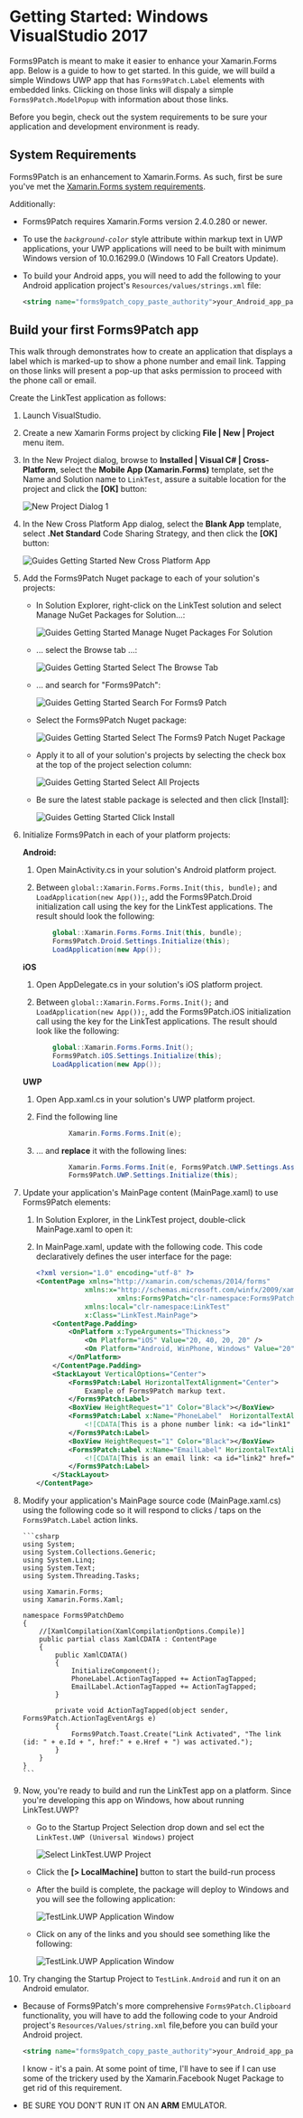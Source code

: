# Getting Started: Windows VisualStudio 2017

Forms9Patch is meant to make it easier to enhance your Xamarin.Forms app. Below is a guide to how to get started.  In this guide, we will build a simple Windows UWP app that has `Forms9Patch.Label` elements with embedded links.  Clicking on those links will dispaly a simple `Forms9Patch.ModelPopup` with information about those links.

Before you begin, check out the system requirements to be sure your application and development environment is ready.

## System Requirements

Forms9Patch is an enhancement to Xamarin.Forms.  As such, first be sure you've met the [Xamarin.Forms system requirements](https://developer.xamarin.com/guides/cross-platform/getting_started/requirements/).

Additionally:

- Forms9Patch requires Xamarin.Forms version 2.4.0.280 or newer. 
- To use the <i>`background-color`</i> style attribute within markup text in UWP applications, your UWP applications will need to be built with minimum Windows version of 10.0.16299.0 (Windows 10 Fall Creators Update).
- To build your Android apps, you will need to add the following to your Android application project's `Resources/values/strings.xml` file:

   ```xml
   <string name="forms9patch_copy_paste_authority">your_Android_app_package_name_here.f9pcopypaste</string>
   ```


## Build your first Forms9Patch app

This walk through demonstrates how to create an application that displays a label which is marked-up to show a phone number and email link.  Tapping on those links will present a pop-up that asks permission to proceed with the phone call or email.

Create the LinkTest application as follows:

 1. Launch VisualStudio.
 2. Create a new Xamarin Forms project by clicking **File | New | Project** menu item.
 3. In the New Project dialog, browse to **Installed | Visual C# | Cross-Platform**, select the **Mobile App (Xamarin.Forms)** template, set the Name and Solution name to `LinkTest`, assure a suitable location for the project and click the **[OK]** button:

    ![New Project Dialog 1](../images/Guides/GettingStartedWindows/NewProjectDialog.png)

 4. In the New Cross Platform App dialog, select the **Blank App** template, select **.Net Standard** Code Sharing Strategy, and then click the **[OK]** button:

    ![Guides Getting Started New Cross Platform App](../images/Guides/GettingStartedWindows/NewCrossPlatformApp.png)

 5. Add the Forms9Patch Nuget package to each of your solution's projects:  

    - In Solution Explorer, right-click on the LinkTest solution and select Manage NuGet Packages for Solution...:

      ![Guides Getting Started Manage Nuget Packages For Solution](../images/Guides/GettingStartedWindows/ManageNugetPackagesForSolution.png)

    - ... select the Browse tab ...:

      ![Guides Getting Started Select The Browse Tab](../images/Guides/GettingStartedWindows/SelectTheBrowseTab.png)

    - ... and search for "Forms9Patch":

      ![Guides Getting Started Search For Forms9 Patch](../images/Guides/GettingStartedWindows/SearchForForms9Patch.png)

    - Select the Forms9Patch Nuget package:

      ![Guides Getting Started Select The Forms9 Patch Nuget Package](../images/Guides/GettingStartedWindows/SelectTheForms9PatchNugetPackage.png)

    - Apply it to all of your solution's projects by selecting the check box at the top of the project selection column:

      ![Guides Getting Started Select All Projects](../images/Guides/GettingStartedWindows/SelectAllProjects.png)

    - Be sure the latest stable package is selected and then click [Install]:

      ![Guides Getting Started Click Install](../images/Guides/GettingStartedWindows/ClickInstall.png)

 6. Initialize Forms9Patch in each of your platform projects:

    **Android:**

    1. Open MainActivity.cs in your solution's Android platform project.
    2. Between ```global::Xamarin.Forms.Forms.Init(this, bundle);``` and ```LoadApplication(new App());```, add the Forms9Patch.Droid initialization call using the key for the LinkTest applications.  The result should look the following:

        ```csharp
            global::Xamarin.Forms.Forms.Init(this, bundle);
            Forms9Patch.Droid.Settings.Initialize(this);
            LoadApplication(new App());
        ```

    **iOS**

    1. Open AppDelegate.cs in your solution's iOS platform project.
    2. Between ```global::Xamarin.Forms.Forms.Init();``` and ```LoadApplication(new App());```, add the Forms9Patch.iOS initialization call using the key for the LinkTest applications.  The result should look like the following:

        ```csharp
            global::Xamarin.Forms.Forms.Init();
            Forms9Patch.iOS.Settings.Initialize(this);
            LoadApplication(new App());
        ```
    **UWP**

    1. Open App.xaml.cs in your solution's UWP platform project.
    2. Find the following line

        ```csharp
                Xamarin.Forms.Forms.Init(e);
        ```

    3. ... and **replace** it with the following lines:

        ```csharp
                Xamarin.Forms.Forms.Init(e, Forms9Patch.UWP.Settings.AssembliesToInclude); 
                Forms9Patch.UWP.Settings.Initialize(this);
        ```

 7. Update your application's MainPage content (MainPage.xaml) to use Forms9Patch elements:
     1. In Solution Explorer, in the LinkTest project, double-click MainPage.xaml to open it:
     2. In MainPage.xaml, update with the following code. This code declaratively defines the user interface for the page:

        ```xml
        <?xml version="1.0" encoding="utf-8" ?>
        <ContentPage xmlns="http://xamarin.com/schemas/2014/forms"
                    xmlns:x="http://schemas.microsoft.com/winfx/2009/xaml"
                            xmlns:Forms9Patch="clr-namespace:Forms9Patch;assembly=Forms9Patch"
                    xmlns:local="clr-namespace:LinkTest"
                    x:Class="LinkTest.MainPage">
            <ContentPage.Padding>
                <OnPlatform x:TypeArguments="Thickness">
                    <On Platform="iOS" Value="20, 40, 20, 20" />
                    <On Platform="Android, WinPhone, Windows" Value="20" />
                </OnPlatform>
            </ContentPage.Padding>
            <StackLayout VerticalOptions="Center">
                <Forms9Patch:Label HorizontalTextAlignment="Center">
                    Example of Forms9Patch markup text.
                </Forms9Patch:Label>
                <BoxView HeightRequest="1" Color="Black"></BoxView>
                <Forms9Patch:Label x:Name="PhoneLabel"  HorizontalTextAlignment="Center" TextColor="Black">
                    <![CDATA[This is a phone number link: <a id="link1" href="tel:+353015546889">015546889</a> ]]>
                </Forms9Patch:Label>
                <BoxView HeightRequest="1" Color="Black"></BoxView>
                <Forms9Patch:Label x:Name="EmailLabel" HorizontalTextAlignment="Center" TextColor="Black">
                    <![CDATA[This is an email link: <a id="link2" href="mailto:email@hotmail.com">email@hotmail.com</a> ]]>
                </Forms9Patch:Label>
            </StackLayout>
        </ContentPage>
        ```
 8. Modify your application's MainPage source code (MainPage.xaml.cs) using the following code so it will respond to clicks / taps on the `Forms9Patch.Label` action links.

        ```csharp
        using System;
        using System.Collections.Generic;
        using System.Linq;
        using System.Text;
        using System.Threading.Tasks;

        using Xamarin.Forms;
        using Xamarin.Forms.Xaml;

        namespace Forms9PatchDemo
        {
            //[XamlCompilation(XamlCompilationOptions.Compile)]
            public partial class XamlCDATA : ContentPage
            {
                public XamlCDATA()
                {
                    InitializeComponent();
                    PhoneLabel.ActionTagTapped += ActionTagTapped;
                    EmailLabel.ActionTagTapped += ActionTagTapped;
                }

                private void ActionTagTapped(object sender, Forms9Patch.ActionTagEventArgs e)
                {
                    Forms9Patch.Toast.Create("Link Activated", "The link (id: " + e.Id + ", href:" + e.Href + ") was activated.");
                }
            }
        }
        ```
 9. Now, you're ready to build and run the LinkTest app on a platform.  Since you're developing this app on Windows, how about running LinkTest.UWP?

    - Go to the Startup Project Selection drop down and sel ect the `LinkTest.UWP (Universal Windows)` project

        ![Select LinkTest.UWP Project](../images/Guides/GettingStartedWindows/SelectLinkTest.UWP.png)

    - Click the **[> LocalMachine]** button to start the build-run process

    - After the build is complete, the package will deploy to Windows and you will see the following application:

        ![TestLink.UWP Application Window](../images/Guides/GettingStartedWindows/TestLink.UWP.Application.Window.1.png)

    - Click on any of the links and you should see something like the following:

        ![TestLink.UWP Application Window](../images/Guides/GettingStartedWindows/TestLink.UWP.Application.Window.2.png)

10. Try changing the Startup Project to `TestLink.Android` and run it on an Android emulator.  

 - Because of Forms9Patch's more comprehensive `Forms9Patch.Clipboard` functionality, you will have to add the following code to your Android project's `Resources/Values/string.xml` file,before you can build your Android project.  
 
   ```xml
   <string name="forms9patch_copy_paste_authority">your_Android_app_package_name_here.f9pcopypaste</string>
   ```

   I know - it's a pain.  At some point of time, I'll have to see if I can use some of the trickery used by the Xamarin.Facebook Nuget Package to get rid of this requirement.

 - BE SURE YOU DON'T RUN IT ON AN **ARM** EMULATOR.
